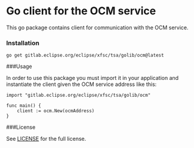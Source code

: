 # Go client for the OCM service

This go package contains client for communication with the OCM service.

### Installation

```shell
go get gitlab.eclipse.org/eclipse/xfsc/tsa/golib/ocm@latest
```

###Usage

In order to use this package you must import it in your application and
instantiate the client given the OCM service address like this:

```
import "gitlab.eclipse.org/eclipse/xfsc/tsa/golib/ocm"

func main() {
    client := ocm.New(ocmAddress)
}
```

###License

See [LICENSE](../LICENSE) for the full license.